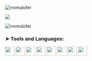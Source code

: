 <p align="left"> <img src="https://komarev.com/ghpvc/?username=rromulofer" alt="rromulofer" /> </p>

<img align="center" src="https://github-readme-stats.anuraghazra1.vercel.app/api/top-langs/?username=rromulofer&layout=compact&theme=react" />
</a>

![rromulofer](https://github-readme-stats.vercel.app/api?username=rromulofer&show_icons=true&theme=react)

### ➤ **Tools** and **Languages:**
<code><img height="30" src="https://cdn.picpng.com/logo/language-logo-python-44976.png"></code>
<code><img height="30" src="https://upload.wikimedia.org/wikipedia/commons/thumb/a/a1/PyCharm_Logo.svg/1024px-PyCharm_Logo.svg.png"></code>
<code><img height="30" src="https://images-wixmp-ed30a86b8c4ca887773594c2.wixmp.com/f/217d5ea0-623d-40b1-9b31-027b904a5f15/ddjrgww-846ce429-3b0d-4ad8-bf6d-ac52dfe48201.png?token=eyJ0eXAiOiJKV1QiLCJhbGciOiJIUzI1NiJ9.eyJzdWIiOiJ1cm46YXBwOiIsImlzcyI6InVybjphcHA6Iiwib2JqIjpbW3sicGF0aCI6IlwvZlwvMjE3ZDVlYTAtNjIzZC00MGIxLTliMzEtMDI3YjkwNGE1ZjE1XC9kZGpyZ3d3LTg0NmNlNDI5LTNiMGQtNGFkOC1iZjZkLWFjNTJkZmU0ODIwMS5wbmcifV1dLCJhdWQiOlsidXJuOnNlcnZpY2U6ZmlsZS5kb3dubG9hZCJdfQ.ZkEnCXJtjhT0v0UEQF7_k0VfiSaIoZa-YlerQJG-CXw"></code>
<code><img height="30" src="https://www.phpexperttechnologies.com/cp-admin/dynamic_folder/blog_image/5d8c88533f72cnode-js-new.png"></code>
<code><img height="30" src="https://upload.wikimedia.org/wikipedia/commons/thumb/3/3f/Git_icon.svg/1024px-Git_icon.svg.png"></code>
<code><img height="30" src="https://i.pinimg.com/originals/eb/7e/20/eb7e20e646f5b7ec9ed4f8f78a5dee8f.png"></code>
<code><img height="30" src="https://upload.wikimedia.org/wikipedia/commons/thumb/d/d4/Javascript-shield.svg/726px-Javascript-shield.svg.png"></code>
<code><img height="30" src="https://1.bp.blogspot.com/-fu3sP1F4vK0/WrcqP08Rb3I/AAAAAAAAAC0/lLABCXa044ITPyTvdoxbE9t2EnAd5zX-ACLcBGAs/s320/html5.png"></code>
